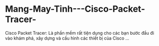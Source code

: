 # Mang-May-Tinh---Cisco-Packet-Tracer-
Cisco Packet Tracer: Là phần mềm rất tiện dụng cho các bạn bước đầu đi vào khám phá, xây dựng và cấu hình các thiết bị của Cisco ... 
